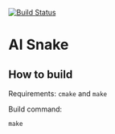 [![Build Status](https://travis-ci.com/FraioVeio/AI_Snake.svg?branch=master)](https://travis-ci.com/FraioVeio/AI_Snake)
# AI Snake

## How to build
Requirements: `cmake` and `make`

Build command:
```
make
```